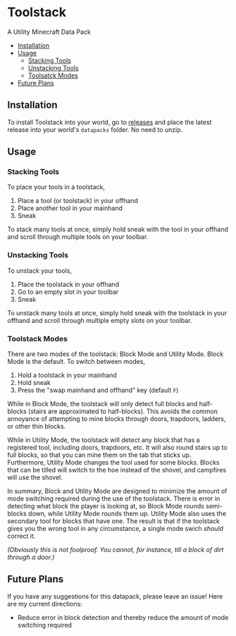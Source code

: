 # Toolstack
A Utility Minecraft Data Pack

- [Installation](#installation)
- [Usage](#usage)
  - [Stacking Tools](#stacking-tools)
  - [Unstacking Tools](#unstacking-tools)
  - [Toolsatck Modes](#toolstack-modes)
- [Future Plans](#future-plans)

## Installation

To install Toolstack into your world, go to
[releases](https://github.com/Andrew-LLL1210/ToolStack/releases)
and place the latest release into your world's `datapacks` folder.
No need to unzip.

## Usage

### Stacking Tools

To place your tools in a toolstack,
1. Place a tool (or toolstack) in your offhand
2. Place another tool in your mainhand
3. Sneak

To stack many tools at once, simply hold sneak with the tool in your offhand
and scroll through multiple tools on your toolbar.

### Unstacking Tools

To unstack your tools,
1. Place the toolstack in your offhand
2. Go to an empty slot in your toolbar
3. Sneak

To unstack many tools at once, simply hold sneak with the toolstack in your offhand
and scroll through multiple empty slots on your toolbar.

### Toolstack Modes

There are two modes of the toolstack: Block Mode and Utility Mode.
Block Mode is the default.
To switch between modes,
1. Hold a toolstack in your mainhand
2. Hold sneak
3. Press the "swap mainhand and offhand" key (default `F`)

While in Block Mode, the toolstack will only detect full blocks and half-blocks
(stairs are approximated to half-blocks). This avoids the common annoyance of attempting
to mine blocks through doors, trapdoors, ladders, or other thin blocks.

While in Utility Mode, the toolstack will detect any block that has a registered tool,
including doors, trapdoors, etc. It will also round stairs up to full blocks, so that you
can mine them on the tab that sticks up.
Furthermore, Utility Mode changes the tool used for some blocks. Blocks that can be tilled
will switch to the hoe instead of the shovel, and campfires will use the shovel.

In summary, Block and Utility Mode are designed to minimize the amount of mode switching
required during the use of the toolstack. There is error in detecting what block the
player is looking at, so Block Mode rounds semi-blocks down, while Utility Mode rounds
them up. Utility Mode also uses the secondary tool for blocks that have one. The result is
that if the toolstack gives you the wrong tool in any circumstance, a single mode swich
_should_ correct it.

_(Obviously this is not foolproof. You cannot, for instance, till a block of dirt through
a door.)_

## Future Plans

If you have any suggestions for this datapack, please leave an issue!
Here are my current directions:

- Reduce error in block detection and thereby reduce the amount of mode switching required
